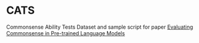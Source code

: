 # CATS
Commonsense Ability Tests
Dataset and sample script for paper [Evaluating Commonsense in Pre-trained Language Models](https://arxiv.org/abs/1911.11931)
